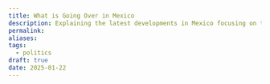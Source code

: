 ```yaml
---
title: What is Going Over in Mexico
description: Explaining the latest developments in Mexico focusing on the ruling part Moreno and its current and past leaders.
permalink: 
aliases: 
tags:
  - politics
draft: true
date: 2025-01-22
---
```

